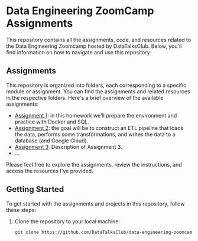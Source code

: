 # Data Engineering ZoomCamp Assignments

This repository contains all the assignments, code, and resources related to the Data Engineering Zoomcamp hosted by DataTalksClub. Below, you'll find information on how to navigate and use this repository.


## Assignments

This repository is organized into folders, each corresponding to a specific module or assignment. You can find the assignments and related resources in the respective folders. Here's a brief overview of the available assignments:

- [Assignment 1](https://github.com/DataTalksClub/data-engineering-zoomcamp/blob/main/cohorts/2024/01-docker-terraform/homework.md): in this homework we'll prepare the environment and practice with Docker and SQL.
- [Assignment 2](https://github.com/DataTalksClub/data-engineering-zoomcamp/blob/main/cohorts/2024/02-workflow-orchestration/homework.md): the goal will be to construct an ETL pipeline that loads the data, performs some transformations, and writes the data to a database (and Google Cloud).
- [Assignment 3](assignment3/): Description of Assignment 3.
- ...

Please feel free to explore the assignments, review the instructions, and access the resources I've provided.

## Getting Started

To get started with the assignments and projects in this repository, follow these steps:

1. Clone the repository to your local machine:

   ```bash
   git clone https://github.com/DataTalksClub/data-engineering-zoomcamp.git
